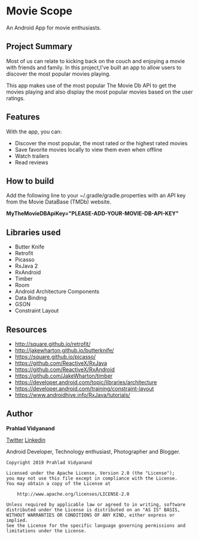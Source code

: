 # Movie Scope
An Android App for movie enthusiasts.

## Project Summary

Most of us can relate to kicking back on the couch and enjoying a movie with friends and family. In this project,I've built an app to allow users to discover the most popular movies playing.

This app makes use of the most popular The Movie Db API to get the movies playing and also display the most popular movies based on the user ratings. 

## Features
With the app, you can:

- Discover the most popular, the most rated or the highest rated movies
- Save favorite movies locally to view them even when offline
- Watch trailers
- Read reviews

## How to build
Add the following line to your ~/.gradle/gradle.properties with an API key from the Movie DataBase (TMDb) website.

**MyTheMovieDBApiKey="PLEASE-ADD-YOUR-MOVIE-DB-API-KEY"**

## Libraries used

- Butter Knife
- Retrofit
- Picasso
- RxJava 2
- RxAndroid
- Timber 
- Room
- Android Architecture Components
- Data Binding
- GSON
- Constraint Layout

## Resources

- http://square.github.io/retrofit/
- http://jakewharton.github.io/butterknife/
- https://square.github.io/picasso/
- https://github.com/ReactiveX/RxJava
- https://github.com/ReactiveX/RxAndroid
- https://github.com/JakeWharton/timber
- https://developer.android.com/topic/libraries/architecture
- https://developer.android.com/training/constraint-layout
- https://www.androidhive.info/RxJava/tutorials/

## Author

**Prahlad Vidyanand**

[Twitter](https://twitter.com/prathej)
[Linkedin](www.linkedin.com/in/prahlad-v) 

Android Developer, Technology enthusiast, Photographer and Blogger.


    Copyright 2019 Prahlad Vidyanand
 
    Licensed under the Apache License, Version 2.0 (the "License");
    you may not use this file except in compliance with the License.
    You may obtain a copy of the License at
 
        http://www.apache.org/licenses/LICENSE-2.0
 
    Unless required by applicable law or agreed to in writing, software
    distributed under the License is distributed on an "AS IS" BASIS,
    WITHOUT WARRANTIES OR CONDITIONS OF ANY KIND, either express or implied.
    See the License for the specific language governing permissions and
    limitations under the License.

